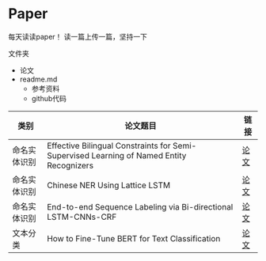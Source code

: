 # Paper
每天读读paper！ 
读一篇上传一篇，坚持一下

文件夹
- 论文
- readme.md
  - 参考资料
  - github代码


类别 | 论文题目 | 链接
---- | ---- | ----
命名实体识别 | Effective Bilingual Constraints for Semi-Supervised Learning of Named Entity Recognizers | [论文](https://github.com/GoodDayUp/Paper/tree/master/Effective%20Bilingual%20Constraints%20for%20Semi-Supervised%20Learning%20of%20Named%20Entity%20Recognizers)
命名实体识别 | Chinese NER Using Lattice LSTM | [论文](https://github.com/GoodDayUp/Paper/tree/master/Chinese%20NER%20Using%20Lattice%20LSTM)
命名实体识别 | End-to-end Sequence Labeling via Bi-directional LSTM-CNNs-CRF | [论文](https://github.com/GoodDayUp/Paper/tree/master/End-to-end%20Sequence%20Labeling%20via%20Bi-directional%20LSTM-CNNs-CRF)
文本分类 | How to Fine-Tune BERT for Text Classification | [论文](https://github.com/GoodDayUp/Paper/tree/master/How%20to%20Fine-Tune%20BERT%20for%20Text%20Classification)
